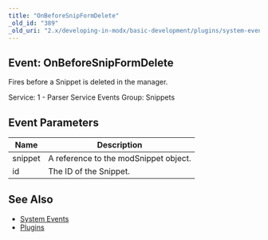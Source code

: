 ```yaml
---
title: "OnBeforeSnipFormDelete"
_old_id: "389"
_old_uri: "2.x/developing-in-modx/basic-development/plugins/system-events/onbeforesnipformdelete"
---
```


## Event: OnBeforeSnipFormDelete

Fires before a Snippet is deleted in the manager.

Service: 1 - Parser Service Events 
Group: Snippets

## Event Parameters

| Name    | Description                           |
| ------- | ------------------------------------- |
| snippet | A reference to the modSnippet object. |
| id      | The ID of the Snippet.                |

## See Also

- [System Events](developing-in-modx/basic-development/plugins/system-events "System Events")
- [Plugins](developing-in-modx/basic-development/plugins "Plugins")